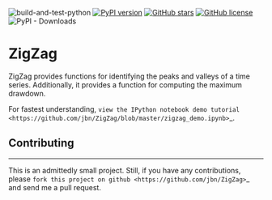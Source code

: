 ![build-and-test-python](https://github.com/jbn/ZigZag/actions/workflows/build-and-test-python.yml/badge.svg)
[![PyPI version](https://badge.fury.io/py/ZigZag.svg)](https://badge.fury.io/py/ZigZag)
[![GitHub stars](https://img.shields.io/github/stars/jbn/ZigZag)](https://github.com/jbn/ZigZag/stargazers)
[![GitHub license](https://img.shields.io/github/license/jbn/ZigZag)](https://github.com/jbn/ZigZag/blob/main/LICENSE.txt)
![PyPI - Downloads](https://img.shields.io/pypi/dm/ZigZag)


# ZigZag

ZigZag provides functions for identifying the peaks and valleys of a time
series. Additionally, it provides a function for computing the maximum drawdown.

For fastest understanding, `view the IPython notebook demo tutorial <https://github.com/jbn/ZigZag/blob/master/zigzag_demo.ipynb>`_.

## Contributing
------------
This is an admittedly small project. Still, if you have any contributions, 
please `fork this project on github <https://github.com/jbn/ZigZag>`_ and
send me a pull request.
